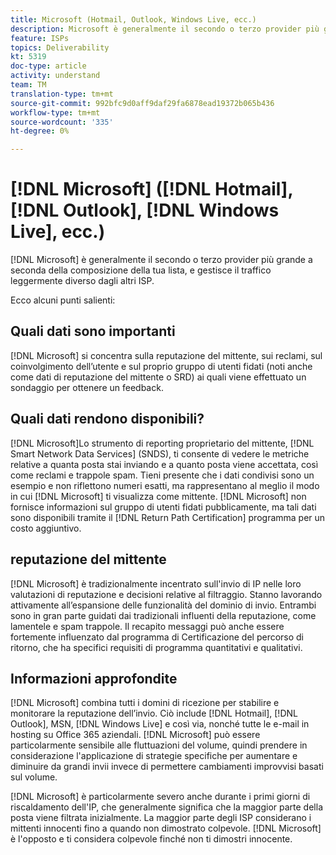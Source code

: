 ```yaml
---
title: Microsoft (Hotmail, Outlook, Windows Live, ecc.)
description: Microsoft è generalmente il secondo o terzo provider più grande a seconda della composizione dell'elenco e gestisce il traffico leggermente diverso dagli altri ISP.
feature: ISPs
topics: Deliverability
kt: 5319
doc-type: article
activity: understand
team: TM
translation-type: tm+mt
source-git-commit: 992bfc9d0aff9daf29fa6878ead19372b065b436
workflow-type: tm+mt
source-wordcount: '335'
ht-degree: 0%

---
```



# [!DNL Microsoft] ([!DNL Hotmail],  [!DNL Outlook],  [!DNL Windows Live], ecc.)

[!DNL Microsoft] è generalmente il secondo o terzo provider più grande a seconda della composizione della tua lista, e gestisce il traffico leggermente diverso dagli altri ISP.

Ecco alcuni punti salienti:

## Quali dati sono importanti

[!DNL Microsoft] si concentra sulla reputazione del mittente, sui reclami, sul coinvolgimento dell’utente e sul proprio gruppo di utenti fidati (noti anche come dati di reputazione del mittente o SRD) ai quali viene effettuato un sondaggio per ottenere un feedback.

## Quali dati rendono disponibili?

[!DNL Microsoft]Lo strumento di reporting proprietario del mittente,  [!DNL Smart Network Data Services] (SNDS), ti consente di vedere le metriche relative a quanta posta stai inviando e a quanto posta viene accettata, così come reclami e trappole spam. Tieni presente che i dati condivisi sono un esempio e non riflettono numeri esatti, ma rappresentano al meglio il modo in cui [!DNL Microsoft] ti visualizza come mittente. [!DNL Microsoft] non fornisce informazioni sul gruppo di utenti fidati pubblicamente, ma tali dati sono disponibili tramite il  [!DNL Return Path Certification] programma per un costo aggiuntivo.

## reputazione del mittente

[!DNL Microsoft] è tradizionalmente incentrato sull&#39;invio di IP nelle loro valutazioni di reputazione e decisioni relative al filtraggio. Stanno lavorando attivamente all’espansione delle funzionalità del dominio di invio. Entrambi sono in gran parte guidati dai tradizionali influenti della reputazione, come lamentele e spam trappole. Il recapito messaggi può anche essere fortemente influenzato dal programma di Certificazione del percorso di ritorno, che ha specifici requisiti di programma quantitativi e qualitativi.

## Informazioni approfondite

[!DNL Microsoft] combina tutti i domini di ricezione per stabilire e monitorare la reputazione dell’invio. Ciò include [!DNL Hotmail], [!DNL Outlook], MSN, [!DNL Windows Live] e così via, nonché tutte le e-mail in hosting su Office 365 aziendali. [!DNL Microsoft] può essere particolarmente sensibile alle fluttuazioni del volume, quindi prendere in considerazione l&#39;applicazione di strategie specifiche per aumentare e diminuire da grandi invii invece di permettere cambiamenti improvvisi basati sul volume.

[!DNL Microsoft] è particolarmente severo anche durante i primi giorni di riscaldamento dell&#39;IP, che generalmente significa che la maggior parte della posta viene filtrata inizialmente. La maggior parte degli ISP considerano i mittenti innocenti fino a quando non dimostrato colpevole. [!DNL Microsoft] è l&#39;opposto e ti considera colpevole finché non ti dimostri innocente.
